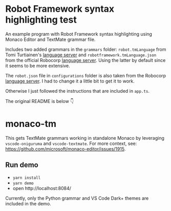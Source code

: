 # Robot Framework syntax highlighting test

An example program with Robot Framework syntax highlighting using Monaco Editor and TextMate grammar file.

Includes two added grammars in the `grammars` folder: `robot.tmLanguage` from Tomi Turtiainen's [language server](https://github.com/tomi/vscode-rf-language-server/blob/master/client/syntaxes/robot.tmLanguage) and `robotframework.tmLanguage.json` from the official Robocorp [language server](https://github.com/robocorp/robotframework-lsp/blob/master/robotframework-ls/syntaxes/robotframework.tmLanguage.json). Using the latter by default since it seems to be more extensive.

The `robot.json` file in `configurations` folder is also taken from the Robocorp [language server](https://github.com/robocorp/robotframework-lsp/blob/master/robotframework-ls/language-configuration.json). I had to change it a little bit to get it to work.

Otherwise I just followed the instructions that are included in `app.ts`.

The original README is below 👇

# monaco-tm

This gets TextMate grammars working in standalone Monaco by leveraging
`vscode-oniguruma` and `vscode-textmate`. For more context, see:
https://github.com/microsoft/monaco-editor/issues/1915.

## Run demo

- `yarn install`
- `yarn demo`
- open http://localhost:8084/

Currently, only the Python grammar and VS Code Dark+ themes are included in the
demo.
